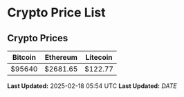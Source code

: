 # Crypto Price List

## Crypto Prices
| Bitcoin | Ethereum | Litecoin |
| ------- | -------- | -------- |
| $95640 | $2681.65 | $122.77 |
**Last Updated:** 2025-02-18 05:54 UTC
**Last Updated:** $DATE$
